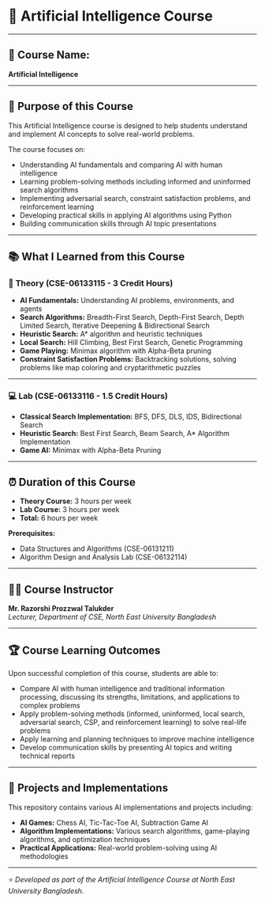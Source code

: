 # 🧠 Artificial Intelligence Course

---

## 📘 **Course Name:**  
**Artificial Intelligence**

---

## 🎯 **Purpose of this Course**
This Artificial Intelligence course is designed to help students understand and implement AI concepts to solve real-world problems.  

The course focuses on:  
- Understanding AI fundamentals and comparing AI with human intelligence  
- Learning problem-solving methods including informed and uninformed search algorithms  
- Implementing adversarial search, constraint satisfaction problems, and reinforcement learning  
- Developing practical skills in applying AI algorithms using Python  
- Building communication skills through AI topic presentations  

---

## 📚 **What I Learned from this Course**

### 🧩 **Theory (CSE-06133115 - 3 Credit Hours)**
- **AI Fundamentals:** Understanding AI problems, environments, and agents  
- **Search Algorithms:** Breadth-First Search, Depth-First Search, Depth Limited Search, Iterative Deepening & Bidirectional Search  
- **Heuristic Search:** A* algorithm and heuristic techniques  
- **Local Search:** Hill Climbing, Best First Search, Genetic Programming  
- **Game Playing:** Minimax algorithm with Alpha-Beta pruning  
- **Constraint Satisfaction Problems:** Backtracking solutions, solving problems like map coloring and cryptarithmetic puzzles  

---

### 💻 **Lab (CSE-06133116 - 1.5 Credit Hours)**
- **Classical Search Implementation:** BFS, DFS, DLS, IDS, Bidirectional Search  
- **Heuristic Search:** Best First Search, Beam Search, A* Algorithm Implementation  
- **Game AI:** Minimax with Alpha-Beta Pruning  

---

## ⏰ **Duration of this Course**
- **Theory Course:** 3 hours per week  
- **Lab Course:** 3 hours per week  
- **Total:** 6 hours per week  

**Prerequisites:**  
- Data Structures and Algorithms (CSE-06131211)  
- Algorithm Design and Analysis Lab (CSE-06132114)  

---

## 👨‍🏫 **Course Instructor**
**Mr. Razorshi Prozzwal Talukder**  
*Lecturer, Department of CSE, North East University Bangladesh*  

---

## 🏆 **Course Learning Outcomes**
Upon successful completion of this course, students are able to:  
- Compare AI with human intelligence and traditional information processing, discussing its strengths, limitations, and applications to complex problems  
- Apply problem-solving methods (informed, uninformed, local search, adversarial search, CSP, and reinforcement learning) to solve real-life problems  
- Apply learning and planning techniques to improve machine intelligence  
- Develop communication skills by presenting AI topics and writing technical reports  

---

## 🤖 **Projects and Implementations**
This repository contains various AI implementations and projects including:  
- **AI Games:** Chess AI, Tic-Tac-Toe AI, Subtraction Game AI  
- **Algorithm Implementations:** Various search algorithms, game-playing algorithms, and optimization techniques  
- **Practical Applications:** Real-world problem-solving using AI methodologies  

---

⭐ *Developed as part of the Artificial Intelligence Course at North East University Bangladesh.*
